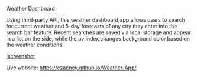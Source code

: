 Weather Dashboard

Using third-party API, this weather dashboard app allows users to search for current weather and 5-day forecasts of any city they enter into the search bar feature. Recent searches are saved via local storage and appear in a list on the side, while the uv index changes background color based on the weather conditions. 

[!screenshot](./screenshot.png)

Live website:
https://czacney.github.io/Weather-App/